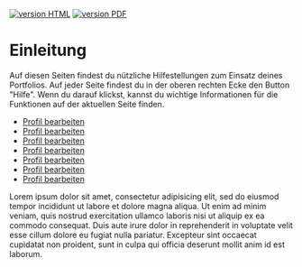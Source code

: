 <a class="version-badge" href="https://fizban05.rz.tu-harburg.de/itbh/portfolio-hilfe/"><img alt="version HTML" src="https://img.shields.io/badge/version-HTML-yellowgreen.svg" /></a>
<a class="version-badge" href="https://fizban05.rz.tu-harburg.de/itbh/portfolio-hilfe/book_pdf/book.pdf?/"><img alt="version PDF" src="https://img.shields.io/badge/version-PDF-orange.svg" /></a>

# Einleitung

Auf diesen Seiten findest du nützliche Hilfestellungen zum Einsatz deines Portfolios. Auf jeder Seite findest du in der oberen rechten Ecke den Button "Hilfe". Wenn du darauf klickst, kannst du wichtige Informationen für die Funktionen auf der aktuellen Seite finden.



* [Profil bearbeiten](linkzurSeite)
* [Profil bearbeiten](linkzurSeite)
* [Profil bearbeiten](linkzurSeite)
* [Profil bearbeiten](linkzurSeite)
* [Profil bearbeiten](linkzurSeite)
* [Profil bearbeiten](linkzurSeite)
* [Profil bearbeiten](linkzurSeite)

Lorem ipsum dolor sit amet, consectetur adipisicing elit, sed do eiusmod tempor incididunt ut labore et dolore magna aliqua. Ut enim ad minim veniam, quis nostrud exercitation ullamco laboris nisi ut aliquip ex ea commodo consequat. Duis aute irure dolor in reprehenderit in voluptate velit esse cillum dolore eu fugiat nulla pariatur. Excepteur sint occaecat cupidatat non proident, sunt in culpa qui officia deserunt mollit anim id est laborum.
